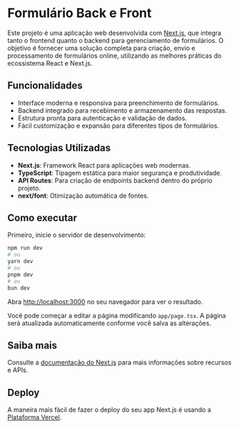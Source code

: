# Formulário Back e Front

Este projeto é uma aplicação web desenvolvida com [Next.js](https://nextjs.org), que integra tanto o frontend quanto o backend para gerenciamento de formulários. O objetivo é fornecer uma solução completa para criação, envio e processamento de formulários online, utilizando as melhores práticas do ecossistema React e Next.js.

## Funcionalidades

- Interface moderna e responsiva para preenchimento de formulários.
- Backend integrado para recebimento e armazenamento das respostas.
- Estrutura pronta para autenticação e validação de dados.
- Fácil customização e expansão para diferentes tipos de formulários.

## Tecnologias Utilizadas

- **Next.js**: Framework React para aplicações web modernas.
- **TypeScript**: Tipagem estática para maior segurança e produtividade.
- **API Routes**: Para criação de endpoints backend dentro do próprio projeto.
- **next/font**: Otimização automática de fontes.

## Como executar

Primeiro, inicie o servidor de desenvolvimento:

```bash
npm run dev
# ou
yarn dev
# ou
pnpm dev
# ou
bun dev
```

Abra [http://localhost:3000](http://localhost:3000) no seu navegador para ver o resultado.

Você pode começar a editar a página modificando `app/page.tsx`. A página será atualizada automaticamente conforme você salva as alterações.

## Saiba mais

Consulte a [documentação do Next.js](https://nextjs.org/docs) para mais informações sobre recursos e APIs.

## Deploy

A maneira mais fácil de fazer o deploy do seu app Next.js é usando a [Plataforma Vercel](https://vercel.com/new?utm_medium=default-template&filter=next.js&utm_source=create-next-app&utm_campaign=create-next-app-readme).